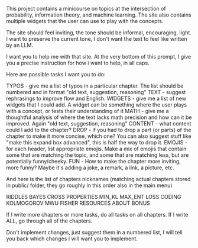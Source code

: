 This project contains a minicourse on topics at the intersection of probability, information theory, and machine learning. The site also contains multiple widgets that the user can use to play with the concepts. 

The site should feel inviting, the tone should be informal, encouraging, light. I want to preserve the current tone, I don't want the text to feel like written by an LLM. 

I want you to help me with that site. At the very bottom of this prompt, I give you a precise instruction for how i want to help, in all caps. 

Here are possible tasks I want you to do:

TYPOS - give me a list of typos in a particular chapter. The list should be numbered and in format "old text, suggestion, reasoning"
TEXT - suggest rephrasings to improve flow and English. 
WIDGETS - give me a list of new widgets that I could add. A widget can be something where the user plays with a concept, or tests their understanding of it
MATH - give me a thoughtful analysis of where the text lacks math precision and how can it be improved. Again "old text, suggestion, reasoning"
CONTENT - what content could I add to the chapter? 
DROP - if you had to drop a part (or parts) of the chapter to make it more concise, which one? You can also suggest stuff like "make this expand box advanced", this is half the way to drop it. 
EMOJIS - for each header, list appropriate emojis. Make a mix of emojis that contain some that are matching the topic, and some that are matching less, but are potentially funny/cheeky. 
FUN - How to make the chapter more inviting, more funny? Maybe it's adding a joke, a remark, a link, a picture, etc. 

And here is the list of chapters nicknames (matching actual chapters stored in public/ folder, they go roughly in this order also in the main menu)

RIDDLES
BAYES
CROSS
PROPERTIES
MIN_KL
MAX_ENT
LOSS
CODING
KOLMOGOROV
MWU
FISHER
RESOURCES
ABOUT
BONUS

If I write more chapters or more tasks, do all tasks on all chapters. If I write ALL, go through all of the chapters. 

Don't implement changes, just suggest them in a numbered list, I will tell you back which changes I will want you to implement. 

